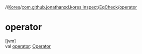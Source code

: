 //[Kores](../../../index.md)/[com.github.jonathanxd.kores.inspect](../index.md)/[EqCheck](index.md)/[operator](operator.md)

# operator

[jvm]\
val [operator](operator.md): [Operator](../../com.github.jonathanxd.kores.operator/-operator/index.md)
